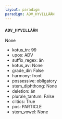 ```yaml
---
layout: paradigm
paradigm: ADV_HYVILLÄÄN
---
```

### ` ADV_HYVILLÄÄN `

None
* kotus_tn: 99
* upos: ADV
* suffix_regex: än
* kotus_av: None
* grade_dir: False
* harmony: front
* possessive: obligatory
* stem_diphthong: None
* deletion: än
* plurale_tantum: False
* clitics: True
* pos: PARTICLE
* stem_vowel: None
